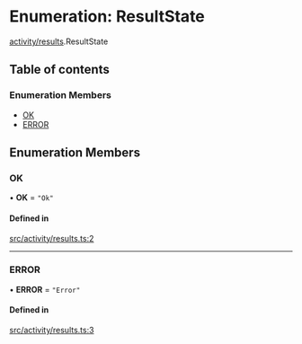 # Enumeration: ResultState

[activity/results](../modules/activity_results).ResultState

## Table of contents

### Enumeration Members

- [OK](activity_results.ResultState#ok)
- [ERROR](activity_results.ResultState#error)

## Enumeration Members

### OK

• **OK** = ``"Ok"``

#### Defined in

[src/activity/results.ts:2](https://github.com/golemfactory/golem-js/blob/c28a1b0/src/activity/results.ts#L2)

___

### ERROR

• **ERROR** = ``"Error"``

#### Defined in

[src/activity/results.ts:3](https://github.com/golemfactory/golem-js/blob/c28a1b0/src/activity/results.ts#L3)

